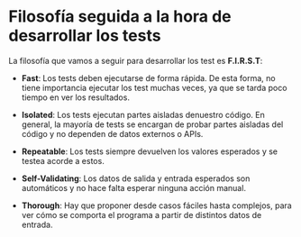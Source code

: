 # Filosofía seguida a la hora de desarrollar los tests

La filosofía que vamos a seguir para desarrollar los test es **F.I.R.S.T**:

- **Fast**: Los tests deben ejecutarse de forma rápida. De esta forma, no tiene importancia ejecutar los test muchas veces, ya que se tarda poco tiempo en ver los resultados.

- **Isolated**: Los tests ejecutan partes aisladas denuestro código. En general, la mayoría de tests se encargan de probar partes aisladas del código y no dependen de datos externos o APIs.

- **Repeatable**: Los tests siempre devuelven los valores esperados y se testea acorde a estos.

- **Self-Validating**: Los datos de salida y entrada esperados son automáticos y no hace falta esperar ninguna acción manual.

- **Thorough**: Hay que proponer desde casos fáciles hasta complejos, para ver cómo se comporta el programa a partir de distintos datos de entrada.
